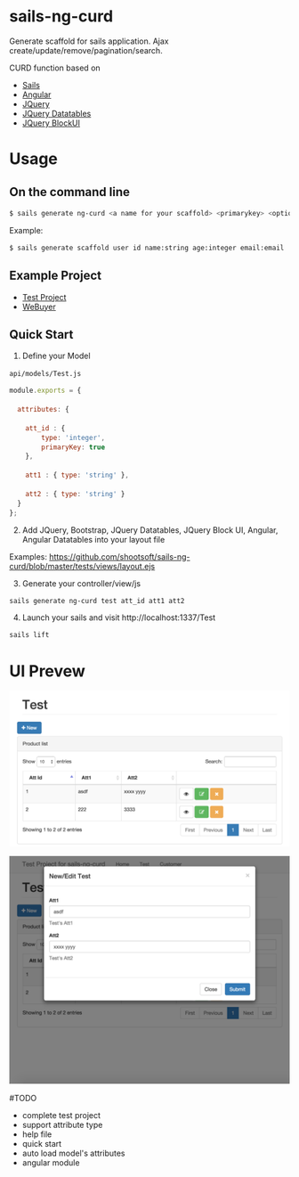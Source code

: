 # sails-ng-curd

Generate scaffold for sails application. Ajax create/update/remove/pagination/search.

CURD function based on
- [Sails](http://sailsjs.org/)
- [Angular](https://www.angular.org)
- [JQuery](https://jquery.com)
- [JQuery Datatables](https://datatables.net)
- [JQuery BlockUI](http://malsup.com/jquery/block/)

# Usage

## On the command line

```sh
$ sails generate ng-curd <a name for your scaffold> <primarykey> <optional: attributename:attributetype> <optional: --force>
```

Example:

```sh
$ sails generate scaffold user id name:string age:integer email:email
```

## Example Project

- [Test Project](https://github.com/shootsoft/sails-ng-curd/tree/master/tests)
- [WeBuyer](https://github.com/shootsoft/webuyer)

## Quick Start

1. Define your Model

`api/models/Test.js`

```javascript
module.exports = {

  attributes: {

    att_id : {     
    	type: 'integer',
        primaryKey: true 
    },

    att1 : { type: 'string' },

    att2 : { type: 'string' }
  }
};
```

2. Add JQuery, Bootstrap, JQuery Datatables, JQuery Block UI, Angular, Angular Datatables into your layout file 

Examples: https://github.com/shootsoft/sails-ng-curd/blob/master/tests/views/layout.ejs


3. Generate your controller/view/js

```sh
sails generate ng-curd test att_id att1 att2
```

4. Launch your sails and visit http://localhost:1337/Test
```sh
sails lift
```
# UI Prevew

![List page](imgs/list_page.png)

![New or edit record](imgs/new_edit.png)


#TODO

- complete test project
- support attribute type
- help file
- quick start
- auto load model's attributes
- angular module